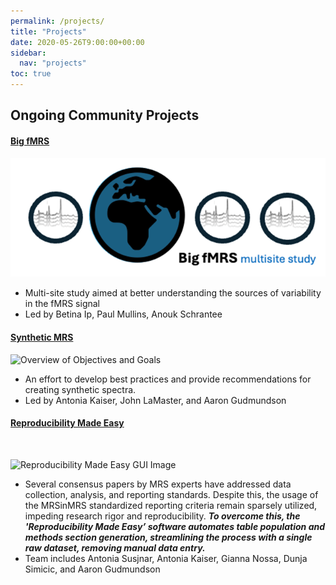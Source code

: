 ```yaml
---
permalink: /projects/
title: "Projects"
date: 2020-05-26T9:00:00+00:00
sidebar:
  nav: "projects"
toc: true
---
```


## Ongoing Community Projects

#### [Big fMRS](/projects_big_fmrs/)

![Big fMRS Logo](/assets/images/big_fmrs/big-fmrs-logo.png)

- Multi-site study aimed at better understanding the sources of variability in the fMRS signal
- Led by Betina Ip, Paul Mullins, Anouk Schrantee

#### [Synthetic MRS](/projects_synthetic_mrs/)

![Overview of Objectives and Goals](/assets/images/synthetic_mrs/syntheticdata.png)

- An effort to develop best practices and provide recommendations for creating synthetic spectra.
- Led by Antonia Kaiser, John LaMaster, and Aaron Gudmundson

#### [Reproducibility Made Easy](/projects_reproducibility_made_easy/)

&nbsp;

![Reproducibility Made Easy GUI Image](/assets/images/reproducibility_made_easy/Reproducibility_Made_Easy_GUI.png)

- Several consensus papers by MRS experts have addressed data collection, analysis, and reporting standards. Despite this, the usage of the MRSinMRS standardized reporting criteria remain sparsely utilized, impeding research rigor and reproducibility. ***To overcome this, the 'Reproducibility Made Easy’ software automates table population and methods section generation, streamlining the process with a single raw dataset, removing manual data entry.***
- Team includes Antonia Susjnar, Antonia Kaiser, Gianna Nossa, Dunja Simicic, and Aaron Gudmundson
